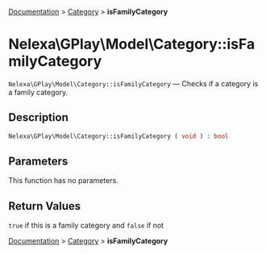 [Documentation](../../README.md) > [Category](README.md) > **isFamilyCategory**

# Nelexa\GPlay\Model\Category::isFamilyCategory
`Nelexa\GPlay\Model\Category::isFamilyCategory` — Checks if a category is a family category.

## Description
```php
Nelexa\GPlay\Model\Category::isFamilyCategory ( void ) : bool
```

## Parameters
This function has no parameters.

## Return Values
`true` if this is a family category and `false` if not

[Documentation](../../README.md) > [Category](README.md) > **isFamilyCategory**
